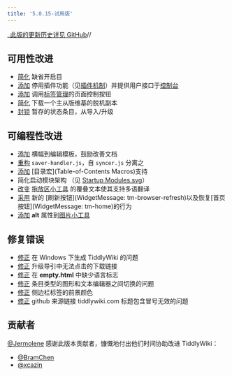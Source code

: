 ```yaml
---
title: '5.0.15-试用版'
---
```


_[此版的更新历史详见 GitHub](https:_github.com/Jermolene/TiddlyWiki5/compare/v5.0.14-beta...v5.0.15-beta)//

## 可用性改进

* [简化](https://github.com/Jermolene/TiddlyWiki5/commit/c57b00996855f10d9b7fa2aa4e9deb2a2a607d7f) 缺省开启目
* [添加](https://github.com/Jermolene/TiddlyWiki5/commit/32a7ee2683ace619599f0ab73028307ca33f4e4c) 停用插件功能（见[插件机制](PluginMechanism)）并提供用户接口于[控制台]($:/ControlPanel)
* [添加](https://github.com/Jermolene/TiddlyWiki5/commit/4b05608ad5e77043b01495825ea0f0e76c378760) 调用[标签管理]($:/TagManager)的页面控制按钮
* [简化](https://github.com/Jermolene/TiddlyWiki5/commit/c4b76ceb0bc786bcceb12fc3417bb8c4bfde27a9) 下载一个主从版维基的脱机副本
* [封锁](https://github.com/Jermolene/TiddlyWiki5/commit/2bbe9f76ecf8fc89c789e72be00ac19e811195ee) 暂存的状态条目，从导入/升级

## 可编程性改进

* [添加](https://github.com/Jermolene/TiddlyWiki5/commit/c912fed55d94c9bef2d541cd55f458b12172941c) 横幅到编辑模板，鼓励改善文档
* [重构](https://github.com/Jermolene/TiddlyWiki5/commit/f75af2c983e10e8a82639890b993fb5cf042d610) `saver-handler.js`，自 `syncer.js` 分离之
* [添加](https://github.com/Jermolene/TiddlyWiki5/commit/8cf726275c19ed5b4a0ed1cf8354d64d1bc29da5) [目录宏](Table-of-Contents Macros)支持
* 简化启动模块架构 （见 [Startup Modules.svg](#Startup%20Modules.svg)）
* [改变](https://github.com/Jermolene/TiddlyWiki5/commit/25777b147fa4ed2f915150aec503ad1e094e6043) [拖放区小工具](DropzoneWidget) 的覆叠文本使其支持多语翻译
* [采用](https://github.com/Jermolene/TiddlyWiki5/commit/920e11e7921f777170aa2f9e1836c000fec2e26d) 新的 [刷新按钮](WidgetMessage: tm-browser-refresh)以及恢复[首页按钮](WidgetMessage: tm-home)的行为
* [添加](https://github.com/Jermolene/TiddlyWiki5/commit/fbf307c648ae0e92679c54f7d03f197a75b4e101) **alt** 属性到[图片小工具](ImageWidget)

## 修复错误

* [修正](https://github.com/Jermolene/TiddlyWiki5/commit/c8830d32f74b8c228553f11f7f55b5be45ae6471) 在 Windows 下生成 TiddlyWiki 的问题
* [修正](https://github.com/Jermolene/TiddlyWiki5/commit/34461cb2fe554331a0269fd7795b1d6a879fcba9) 升级导引中无法点击的下载链接
* [修正](https://github.com/Jermolene/TiddlyWiki5/commit/9e85ddfec78dd8df71e6173100dce659417551f4) 在 **empty.html** 中缺少语言标志
* [修正](https://github.com/Jermolene/TiddlyWiki5/commit/18592fe8f810d1858ca040da1a7c4a81fb74cfed) 条目类型的图形和文本编辑器之间切换的问题
* [修正](https://github.com/Jermolene/TiddlyWiki5/commit/fe6623d7feed1a9068e15bfac57be0b0924e8915) 侧边栏标签的前景颜色
* [修正](https://github.com/Jermolene/TiddlyWiki5/commit/c912fed55d94c9bef2d541cd55f458b12172941c) github 来源链接 tiddlywiki.com 标题包含冒号无效的问题

## 贡献者

[@Jermolene](https://github.com/Jermolene) 感谢此版本贡献者，慷慨地付出他们时间协助改进 TiddlyWiki：

* [@BramChen](https://github.com/BramChen)
* [@xcazin](https://github.com/xcazin)
